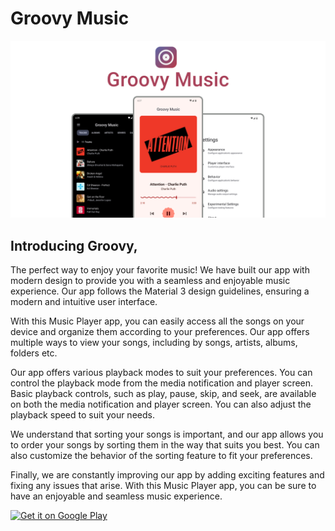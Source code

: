 # Groovy Music

[![Product Name Screen Shot][product-screenshot]](https://play.google.com/store/apps/details?id=com.bitmavrick.groovy)

## Introducing Groovy,

The perfect way to enjoy your favorite music! We have built our app with modern design to provide you with a seamless and enjoyable music experience. Our app follows the Material 3 design guidelines, ensuring a modern and intuitive user interface.

With this Music Player app, you can easily access all the songs on your device and organize them according to your preferences. Our app offers multiple ways to view your songs, including by songs, artists, albums, folders etc.

Our app offers various playback modes to suit your preferences. You can control the playback mode from the media notification and player screen. Basic playback controls, such as play, pause, skip, and seek, are available on both the media notification and player screen. You can also adjust the playback speed to suit your needs.

We understand that sorting your songs is important, and our app allows you to order your songs by sorting them in the way that suits you best. You can also customize the behavior of the sorting feature to fit your preferences.

Finally, we are constantly improving our app by adding exciting features and fixing any issues that arise. With this Music Player app, you can be sure to have an enjoyable and seamless music experience.

[product-screenshot]: images/poster.png

<a href='https://play.google.com/store/apps/details?id=com.bitmavrick.groovy&pcampaignid=pcampaignidMKT-Other-global-all-co-prtnr-py-PartBadge-Mar2515-1'><img alt='Get it on Google Play' src='https://play.google.com/intl/en_us/badges/static/images/badges/en_badge_web_generic.png' height='100' /></a>
